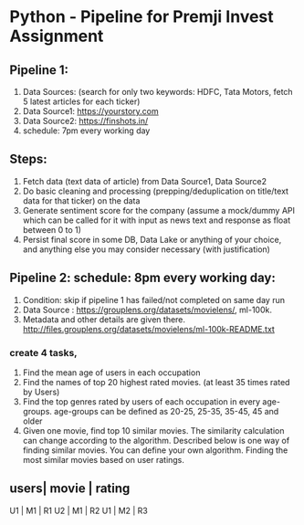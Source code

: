 # Python  -  Pipeline for Premji Invest Assignment


## Pipeline 1: 
1. Data Sources: (search for only two keywords: HDFC, Tata Motors, fetch 5 latest articles for each ticker)
2. Data Source1: https://yourstory.com
3. Data Source2: https://finshots.in/
4. schedule: 7pm every working day

## Steps:
1. Fetch data (text data of article) from Data Source1, Data Source2
2. Do basic cleaning and processing (prepping/deduplication on title/text data for that ticker) on the data
3. Generate sentiment score for the company (assume a mock/dummy API which can be called for it with input as news text and response as float between 0 to 1)
4. Persist final score in some DB, Data Lake or anything of your choice, and anything else you may consider necessary (with justification)

## Pipeline 2: schedule: 8pm every working day:
1. Condition: skip if pipeline 1 has failed/not completed on same day run
2. Data Source : https://grouplens.org/datasets/movielens/, ml-100k.
3. Metadata and other details are given there. http://files.grouplens.org/datasets/movielens/ml-100k-README.txt
  
### create 4 tasks,
  1. Find the mean age of users in each occupation
  2. Find the names of top 20 highest rated movies. (at least 35 times rated by Users)
  3. Find the top genres rated by users of each occupation in every age-groups. age-groups can be defined as 20-25, 25-35, 35-45, 45 and older
  4. Given one movie, find top 10 similar movies. The similarity calculation can change according to the algorithm.
  Described below is one way of finding similar movies. You can define your own algorithm.
  Finding the most similar movies based on user ratings.

  users|   movie |   rating 
  -----------------------
  U1  |    M1    |   R1
  U2  |    M1    |   R2
  U1  |    M2    |   R3
